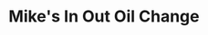 ---
title: "Mike's In Out Oil Change"
url: /alexandria/mikes-in-out-oil-change/
shop: Autowerkstatt
---
